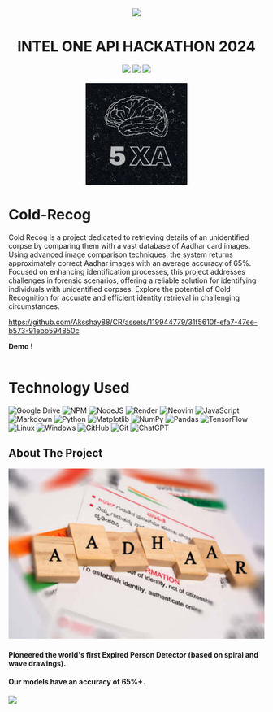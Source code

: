 <div align=center>
<img src="https://www.intel.com/content/dam/develop/public/us/en/images/logos/logo-oneapi-rwd.png" width=200>
<h1>INTEL ONE API HACKATHON 2024</h1> 
<img src="https://img.shields.io/badge/intel-%23121011?style=for-the-badge&color=blue">
<img src="https://img.shields.io/badge/daksh-%23121011?style=for-the-badge&logoColor=%23ffffff&color=%23000000">
<img src="https://img.shields.io/badge/github-%23121011.svg?style=for-the-badge&logo=github&color=black">
</div>
<br>

<div align="center">
  <img src="images/Logomain.png" alt="png" width="200">
  </div>

  <h1 align="left"><b>Cold-Recog</b></h1>

  Cold Recog is a project dedicated to retrieving details of an unidentified corpse by comparing them with a vast database of Aadhar card images. Using advanced image comparison techniques, the system returns approximately correct Aadhar images with an average accuracy of 65%. Focused on enhancing identification processes, this project addresses challenges in forensic scenarios, offering a reliable solution for identifying individuals with unidentified corpses. Explore the potential of Cold Recognition for accurate and efficient identity retrieval in challenging circumstances.

 

https://github.com/Aksshay88/CR/assets/119944779/31f5610f-efa7-47ee-b573-91ebb594850c
 <p align="left">
    <b >Demo !</b>
    <br />
    <br />

  
  </p>
</div>


# Technology Used

![Google Drive](https://img.shields.io/badge/Google%20Drive-4285F4?style=for-the-badge&logo=googledrive&logoColor=white)
![NPM](https://img.shields.io/badge/NPM-%23CB3837.svg?style=for-the-badge&logo=npm&logoColor=white)
![NodeJS](https://img.shields.io/badge/node.js-6DA55F?style=for-the-badge&logo=node.js&logoColor=white)
![Render](https://img.shields.io/badge/Render-%46E3B7.svg?style=for-the-badge&logo=render&logoColor=white)
![Neovim](https://img.shields.io/badge/NeoVim-%2357A143.svg?&style=for-the-badge&logo=neovim&logoColor=white)
![JavaScript](https://img.shields.io/badge/javascript-%23323330.svg?style=for-the-badge&logo=javascript&logoColor=%23F7DF1E)
![Markdown](https://img.shields.io/badge/markdown-%23000000.svg?style=for-the-badge&logo=markdown&logoColor=white)
![Python](https://img.shields.io/badge/python-3670A0?style=for-the-badge&logo=python&logoColor=ffdd54)
![Matplotlib](https://img.shields.io/badge/Matplotlib-%23ffffff.svg?style=for-the-badge&logo=Matplotlib&logoColor=black)
![NumPy](https://img.shields.io/badge/numpy-%23013243.svg?style=for-the-badge&logo=numpy&logoColor=white)
![Pandas](https://img.shields.io/badge/pandas-%23150458.svg?style=for-the-badge&logo=pandas&logoColor=white)
![TensorFlow](https://img.shields.io/badge/TensorFlow-%23FF6F00.svg?style=for-the-badge&logo=TensorFlow&logoColor=white)
![Linux](https://img.shields.io/badge/Linux-FCC624?style=for-the-badge&logo=linux&logoColor=black)
![Windows](https://img.shields.io/badge/Windows-0078D6?style=for-the-badge&logo=windows&logoColor=white)
![GitHub](https://img.shields.io/badge/github-%23121011.svg?style=for-the-badge&logo=github&logoColor=white)
![Git](https://img.shields.io/badge/git-%23F05033.svg?style=for-the-badge&logo=git&logoColor=white)
![ChatGPT](https://img.shields.io/badge/chatGPT-74aa9c?style=for-the-badge&logo=openai&logoColor=white)




## About The Project

<div align="center">
  <img src="images/aadhar.png" type="gif" alt="png" width="750">
</div>

#### Pioneered the world's first Expired Person Detector (based on spiral and wave drawings).

####  Our models have an accuracy of 65%+.
<a href="/docs/readme.md"><img src="https://github.com/Aksshay88/CR/assets/119944779/104a3a38-0fab-46e5-89d7-03cb6aeca305"></a>


